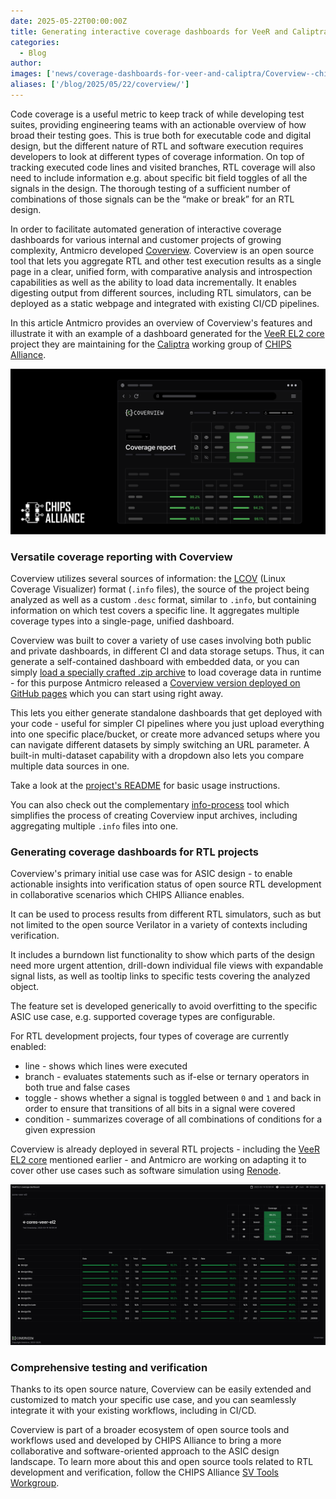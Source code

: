 ```yaml
---
date: 2025-05-22T00:00:00Z
title: Generating interactive coverage dashboards for VeeR and Caliptra with Coverview
categories:
  - Blog
author: 
images: ['news/coverage-dashboards-for-veer-and-caliptra/Coverview--chips--blog-sm.png']
aliases: ['/blog/2025/05/22/coverview/']
---
```


Code coverage is a useful metric to keep track of while developing test suites, providing engineering teams with an actionable overview of how broad their testing goes. This is true both for executable code and digital design, but the different nature of RTL and software execution requires developers to look at different types of coverage information. On top of tracking executed code lines and visited branches, RTL coverage will also need to include information e.g. about specific bit field toggles of all the signals in the design. The thorough testing of a sufficient number of combinations of those signals can be the “make or break” for an RTL design.

In order to facilitate automated generation of interactive coverage dashboards for various internal and customer projects of growing complexity, Antmicro developed [Coverview](https://github.com/antmicro/coverview). Coverview is an open source tool that lets you aggregate RTL and other test execution results as a single page in a clear, unified form, with comparative analysis and introspection capabilities as well as the ability to load data incrementally. It enables digesting output from different sources, including RTL simulators, can be deployed as a static webpage and integrated with existing CI/CD pipelines.

In this article Antmicro provides an overview of Coverview's features and illustrate it with an example of a dashboard generated for the [VeeR EL2 core](https://chipsalliance.github.io/Cores-VeeR-EL2/html/main/coverage_dashboard/all/#/) project they are maintaining for the [Caliptra](https://github.com/chipsalliance/caliptra-rtl) working group of [CHIPS Alliance](https://chipsalliance.org/).

![Coverview illustration](Coverview--chips--blog-sm.svg)

### Versatile coverage reporting with Coverview

Coverview utilizes several sources of information: the [LCOV](https://github.com/linux-test-project/lcov) (Linux Coverage Visualizer) format (`.info` files), the source of the project being analyzed as well as a custom `.desc` format, similar to `.info`, but containing information on which test covers a specific line. It aggregates multiple coverage types into a single-page, unified dashboard.

Coverview was built to cover a variety of use cases involving both public and private dashboards, in different CI and data storage setups. Thus, it can generate a self-contained dashboard with embedded data, or you can simply [load a specially crafted .zip archive](https://github.com/antmicro/coverview?tab=readme-ov-file#data-structure) to load coverage data in runtime - for this purpose Antmicro released a [Coverview version deployed on GitHub pages](https://antmicro.github.io/coverview/index.html#/) which you can start using right away.

This lets you either generate standalone dashboards that get deployed with your code - useful for simpler CI pipelines where you just upload everything into one specific place/bucket, or create more advanced setups where you can navigate different datasets by simply switching an URL parameter. A built-in multi-dataset capability with a dropdown also lets you compare multiple data sources in one.

Take a look at the [project's README](https://github.com/antmicro/coverview?tab=readme-ov-file) for basic usage instructions.

You can also check out the complementary [info-process](https://github.com/antmicro/info-process) tool which simplifies the process of creating Coverview input archives, including aggregating multiple `.info` files into one.

### Generating coverage dashboards for RTL projects

Coverview's primary initial use case was for ASIC design - to enable actionable insights into verification status of open source RTL development in collaborative scenarios which CHIPS Alliance enables.

It can be used to process results from different RTL simulators, such as but not limited to the open source Verilator in a variety of contexts including verification.

It includes a burndown list functionality to show which parts of the design need more urgent attention, drill-down individual file views with expandable signal lists, as well as tooltip links to specific tests covering the analyzed object.

The feature set is developed generically to avoid overfitting to the specific ASIC use case, e.g. supported coverage types are configurable.

For RTL development projects, four types of coverage are currently enabled:

* line - shows which lines were executed
* branch - evaluates statements such as if-else or ternary operators in both true and false cases
* toggle - shows whether a signal is toggled between `0` and `1` and back in order to ensure that transitions of all bits in a signal were covered
* condition - summarizes coverage of all combinations of conditions for a given expression

Coverview is already deployed in several RTL projects - including the [VeeR EL2 core](https://chipsalliance.github.io/Cores-VeeR-EL2/html/main/coverage_dashboard/all/#/) mentioned earlier - and Antmicro are working on adapting it to cover other use cases such as software simulation using [Renode](https://offering.antmicro.com/#/re-renode#overview).

![Coverview screenshot](Coverview--screenshot.png)

### Comprehensive testing and verification

Thanks to its open source nature, Coverview can be easily extended and customized to match your specific use case, and you can seamlessly integrate it with your existing workflows, including in CI/CD.

Coverview is part of a broader ecosystem of open source tools and workflows used and developed by CHIPS Alliance to bring a more collaborative and software-oriented approach to the ASIC design landscape. To learn more about this and open source tools related to RTL development and verification, follow the CHIPS Alliance [SV Tools Workgroup](https://lists.chipsalliance.org/g/tools-wg). 
